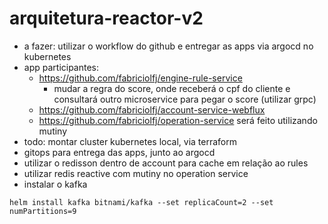 # arquitetura-reactor-v2
- a fazer: utilizar o workflow do github e entregar as apps via argocd no kubernetes
- app participantes:
  - https://github.com/fabriciolfj/engine-rule-service
    - mudar a regra do score, onde receberá o cpf do cliente e consultará outro microservice para pegar o score (utilizar grpc)
  - https://github.com/fabriciolfj/account-service-webflux 
  - https://github.com/fabriciolfj/operation-service será feito utilizando mutiny
- todo: montar cluster kubernetes local, via terraform
- gitops para entrega das apps, junto ao argocd
- utilizar o redisson dentro de account para cache em relação ao rules
- utilizar redis reactive com mutiny no operation service
- instalar o kafka
````
helm install kafka bitnami/kafka --set replicaCount=2 --set numPartitions=9
